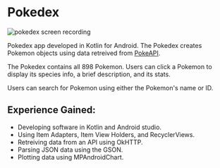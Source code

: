 # Pokedex


![pokedex screen recording](https://user-images.githubusercontent.com/58746884/137577919-313697c8-1c41-4549-b63e-e2079f616b5a.gif)

Pokedex app developed in Kotlin for Android. The Pokedex creates Pokemon objects using data retreived from [PokeAPI](https://pokeapi.co/). 

The Pokedex contains all 898 Pokemon. Users can click a Pokemon to display its species info, a brief description, and its stats. 

Users can search for Pokemon using either the Pokemon's name or ID.

## Experience Gained:
- Developing software in Kotlin and Android studio.
- Using Item Adapters, Item View Holders, and RecyclerViews. 
- Retreiving data from an API using OkHTTP. 
- Parsing JSON data using the GSON.
- Plotting data using MPAndroidChart.



